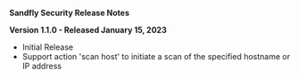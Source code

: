 **Sandfly Security Release Notes**

**Version 1.1.0 - Released January 15, 2023**

* Initial Release
* Support action 'scan host' to initiate a scan of the specified hostname or IP address

